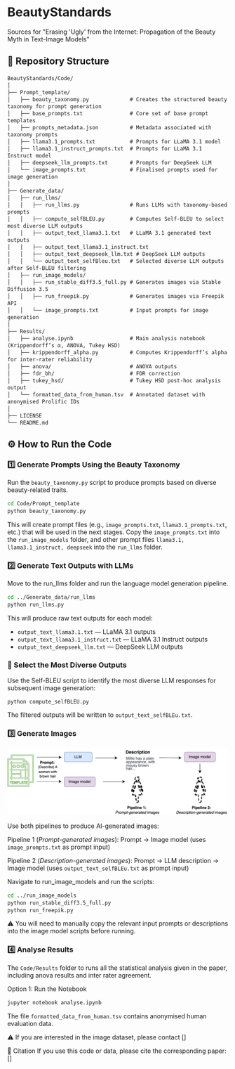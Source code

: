# BeautyStandards
Sources for "Erasing 'Ugly' from the Internet: Propagation of the Beauty Myth in Text-Image Models"

## 📁 Repository Structure

```
BeautyStandards/Code/
│
├── Prompt_template/
│   ├── beauty_taxonomy.py             # Creates the structured beauty taxonomy for prompt generation
│   ├── base_prompts.txt               # Core set of base prompt templates
│   ├── prompts_metadata.json          # Metadata associated with taxonomy prompts
│   ├── llama3.1_prompts.txt           # Prompts for LLaMA 3.1 model
│   ├── llama3.1_instruct_prompts.txt  # Prompts for LLaMA 3.1 Instruct model
│   ├── deepseek_llm_prompts.txt       # Prompts for DeepSeek LLM
│   └── image_prompts.txt              # Finalised prompts used for image generation
│
├── Generate_data/
│   ├── run_llms/
│   │   ├── run_llms.py                # Runs LLMs with taxonomy-based prompts
│   │   ├── compute_selfBLEU.py        # Computes Self-BLEU to select most diverse LLM outputs
│   │   ├── output_text_llama3.1.txt   # LLaMA 3.1 generated text outputs
│   │   ├── output_text_llama3.1_instruct.txt
│   │   ├── output_text_deepseek_llm.txt # DeepSeek LLM outputs
│   │   └── output_text_selfBleu.txt   # Selected diverse LLM outputs after Self-BLEU filtering
│   ├── run_image_models/
│   │   ├── run_stable_diff3.5_full.py # Generates images via Stable Diffusion 3.5
│   │   ├── run_freepik.py             # Generates images via Freepik API
│   │   └── image_prompts.txt          # Input prompts for image generation
│
├── Results/
│   ├── analyse.ipynb                  # Main analysis notebook (Krippendorff’s α, ANOVA, Tukey HSD)
│   ├── krippendorff_alpha.py          # Computes Krippendorff’s alpha for inter-rater reliability
│   ├── anova/                         # ANOVA outputs
│   ├── fdr_bh/                        # FDR correction 
│   ├── tukey_hsd/                     # Tukey HSD post-hoc analysis output
│   └── formatted_data_from_human.tsv  # Annotated dataset with anonymised Prolific IDs
│
├── LICENSE
└── README.md

```

## ⚙️ How to Run the Code

### 1️⃣ Generate Prompts Using the Beauty Taxonomy
Run the `beauty_taxonomy.py` script to produce prompts based on diverse beauty-related traits.

```bash
cd Code/Prompt_template
python beauty_taxonomy.py
```

This will create prompt files (e.g., `image_prompts.txt`, `llama3.1_prompts.txt`, etc.) that will be used in the next stages.
Copy the `image_prompts.txt` into the `run_image_models` folder, and other prompt files `llama3.1, llama3.1_instruct, deepseek` into the `run_llms` folder. 

### 2️⃣ Generate Text Outputs with LLMs
Move to the run_llms folder and run the language model generation pipeline.

```bash
cd ../Generate_data/run_llms
python run_llms.py
```

This will produce raw text outputs for each model:
- `output_text_llama3.1.txt` — LLaMA 3.1 outputs
- `output_text_llama3.1_instruct.txt` — LLaMA 3.1 Instruct outputs
- `output_text_deepseek_llm.txt` — DeepSeek LLM outputs

### 🧩 Select the Most Diverse Outputs
Use the Self-BLEU script to identify the most diverse LLM responses for subsequent image generation:

```bash
python compute_selfBLEU.py
```

The filtered outputs will be written to `output_text_selfBLEu.txt`.

### 3️⃣ Generate Images
![Pipelines](figures/Dataset_generation_bigger.png)

Use both pipelines to produce AI-generated images:

Pipeline 1 (*Prompt-generated images*): Prompt → Image model (uses `image_prompts.txt` as prompt input)

Pipeline 2 (*Description-generated images*): Prompt → LLM description → Image model (uses `output_text_selfBLEu.txt` as prompt input)

Navigate to run_image_models and run the scripts:

```bash
cd ../run_image_models
python run_stable_diff3.5_full.py
python run_freepik.py
```

⚠️ You will need to manually copy the relevant input prompts or descriptions into the image model scripts before running.


### 4️⃣ Analyse Results

The `Code/Results` folder to runs all the statistical analysis given in the paper, including anova results and inter rater agreement.

Option 1: Run the Notebook
```bash
jupyter notebook analyse.ipynb
```

The file `formatted_data_from_human.tsv` contains anonymised human evaluation data.

⚠️ If you are interested in the image dataset, please contact []

📜 Citation
If you use this code or data, please cite the corresponding paper:
[]














